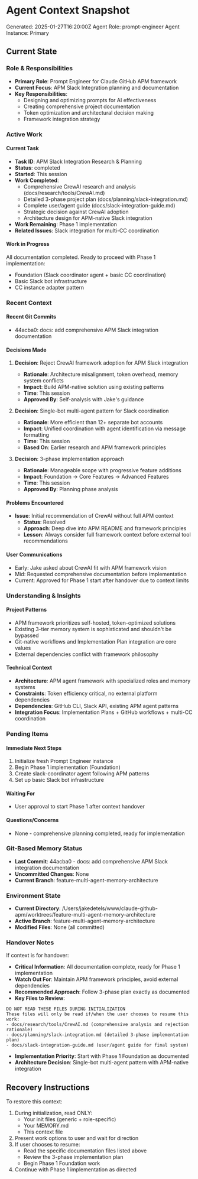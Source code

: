 # Agent Context Snapshot

Generated: 2025-01-27T16:20:00Z
Agent Role: prompt-engineer
Agent Instance: Primary

## Current State

### Role & Responsibilities

- **Primary Role**: Prompt Engineer for Claude GitHub APM framework
- **Current Focus**: APM Slack Integration planning and documentation
- **Key Responsibilities**: 
  - Designing and optimizing prompts for AI effectiveness
  - Creating comprehensive project documentation
  - Token optimization and architectural decision making
  - Framework integration strategy

### Active Work

#### Current Task

- **Task ID**: APM Slack Integration Research & Planning
- **Status**: completed
- **Started**: This session
- **Work Completed**:
  - Comprehensive CrewAI research and analysis (docs/research/tools/CrewAI.md)
  - Detailed 3-phase project plan (docs/planning/slack-integration.md)
  - Complete user/agent guide (docs/slack-integration-guide.md)
  - Strategic decision against CrewAI adoption
  - Architecture design for APM-native Slack integration
- **Work Remaining**: Phase 1 implementation
- **Related Issues**: Slack integration for multi-CC coordination

#### Work in Progress

All documentation completed. Ready to proceed with Phase 1 implementation:
- Foundation (Slack coordinator agent + basic CC coordination)
- Basic Slack bot infrastructure
- CC instance adapter pattern

### Recent Context

#### Recent Git Commits

- 44acba0: docs: add comprehensive APM Slack integration documentation

#### Decisions Made

1. **Decision**: Reject CrewAI framework adoption for APM Slack integration
   - **Rationale**: Architecture misalignment, token overhead, memory system conflicts
   - **Impact**: Build APM-native solution using existing patterns
   - **Time**: This session
   - **Approved By**: Self-analysis with Jake's guidance

2. **Decision**: Single-bot multi-agent pattern for Slack coordination
   - **Rationale**: More efficient than 12+ separate bot accounts
   - **Impact**: Unified coordination with agent identification via message formatting
   - **Time**: This session
   - **Based On**: Earlier research and APM framework principles

3. **Decision**: 3-phase implementation approach
   - **Rationale**: Manageable scope with progressive feature additions
   - **Impact**: Foundation → Core Features → Advanced Features
   - **Time**: This session
   - **Approved By**: Planning phase analysis

#### Problems Encountered

- **Issue**: Initial recommendation of CrewAI without full APM context
  - **Status**: Resolved
  - **Approach**: Deep dive into APM README and framework principles
  - **Lesson**: Always consider full framework context before external tool recommendations

#### User Communications

- Early: Jake asked about CrewAI fit with APM framework vision
- Mid: Requested comprehensive documentation before implementation
- Current: Approved for Phase 1 start after handover due to context limits

### Understanding & Insights

#### Project Patterns

- APM framework prioritizes self-hosted, token-optimized solutions
- Existing 3-tier memory system is sophisticated and shouldn't be bypassed
- Git-native workflows and Implementation Plan integration are core values
- External dependencies conflict with framework philosophy

#### Technical Context

- **Architecture**: APM agent framework with specialized roles and memory systems
- **Constraints**: Token efficiency critical, no external platform dependencies
- **Dependencies**: GitHub CLI, Slack API, existing APM agent patterns
- **Integration Focus**: Implementation Plans + GitHub workflows + multi-CC coordination

### Pending Items

#### Immediate Next Steps

1. Initialize fresh Prompt Engineer instance
2. Begin Phase 1 implementation (Foundation)
3. Create slack-coordinator agent following APM patterns
4. Set up basic Slack bot infrastructure

#### Waiting For

- User approval to start Phase 1 after context handover

#### Questions/Concerns

- None - comprehensive planning completed, ready for implementation

### Git-Based Memory Status

- **Last Commit**: 44acba0 - docs: add comprehensive APM Slack integration documentation
- **Uncommitted Changes**: None
- **Current Branch**: feature-multi-agent-memory-architecture

### Environment State

- **Current Directory**: /Users/jakedetels/www/claude-github-apm/worktrees/feature-multi-agent-memory-architecture
- **Active Branch**: feature-multi-agent-memory-architecture
- **Modified Files**: None (all committed)

### Handover Notes

If context is for handover:

- **Critical Information**: All documentation complete, ready for Phase 1 implementation
- **Watch Out For**: Maintain APM framework principles, avoid external dependencies
- **Recommended Approach**: Follow 3-phase plan exactly as documented
- **Key Files to Review**: 

```
DO NOT READ THESE FILES DURING INITIALIZATION
These files will only be read if/when the user chooses to resume this work:
- docs/research/tools/CrewAI.md (comprehensive analysis and rejection rationale)
- docs/planning/slack-integration.md (detailed 3-phase implementation plan)
- docs/slack-integration-guide.md (user/agent guide for final system)
```

- **Implementation Priority**: Start with Phase 1 Foundation as documented
- **Architecture Decision**: Single-bot multi-agent pattern with APM-native integration

## Recovery Instructions

To restore this context:

1. During initialization, read ONLY:
   - Your init files (generic + role-specific)
   - Your MEMORY.md
   - This context file
2. Present work options to user and wait for direction
3. If user chooses to resume:
   - Read the specific documentation files listed above
   - Review the 3-phase implementation plan
   - Begin Phase 1 Foundation work
4. Continue with Phase 1 implementation as directed
